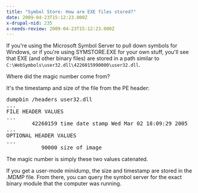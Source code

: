 ```yaml
---
title: "Symbol Store: How are EXE files stored?"
date: 2009-04-23T15:12:23.000Z
x-drupal-nid: 235
x-needs-review: 2009-04-23T15:12:23.000Z
---
```

If you're using the Microsoft Symbol Server to pull down symbols for Windows, or if you're using SYMSTORE.EXE for your own stuff, you'll see that EXE (and other binary files) are stored in a path similar to `C:\WebSymbols\user32.dll\4226015990000\user32.dll`.

Where did the magic number come from?

It's the timestamp and size of the file from the PE header:

<pre>dumpbin /headers user32.dll
...
FILE HEADER VALUES
...
        42260159 time date stamp Wed Mar 02 18:09:29 2005
...
OPTIONAL HEADER VALUES
...
           90000 size of image</pre>

The magic number is simply these two values catenated.

If you get a user-mode minidump, the size and timestamp are stored in the .MDMP file. From there, you can query the symbol server for the exact binary module that the computer was running.
